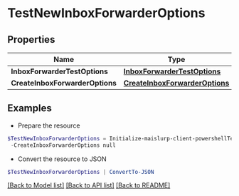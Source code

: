 # TestNewInboxForwarderOptions
## Properties

Name | Type | Description | Notes
------------ | ------------- | ------------- | -------------
**InboxForwarderTestOptions** | [**InboxForwarderTestOptions**](InboxForwarderTestOptions) |  | [optional] 
**CreateInboxForwarderOptions** | [**CreateInboxForwarderOptions**](CreateInboxForwarderOptions) |  | [optional] 

## Examples

- Prepare the resource
```powershell
$TestNewInboxForwarderOptions = Initialize-maislurp-client-powershellTestNewInboxForwarderOptions  -InboxForwarderTestOptions null `
 -CreateInboxForwarderOptions null
```

- Convert the resource to JSON
```powershell
$TestNewInboxForwarderOptions | ConvertTo-JSON
```

[[Back to Model list]](../README#documentation-for-models) [[Back to API list]](../README#documentation-for-api-endpoints) [[Back to README]](../README)

